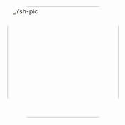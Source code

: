 <div>
  <img align="center" alt="Ysh-pic" height="250" style="border-radius:50px;" src="https://cdn.discordapp.com/attachments/960652688259952780/967899078635704381/Screenshot_2.png">
</div>

